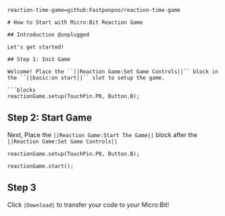 ```package
reaction-time-game=github:Fastpoopoo/reaction-time-game

# How to Start with Micro:Bit Reaction Game

## Introduction @unplugged

Let's get started!

## Step 1: Init Game

Welcome! Place the ``||Reaction Game:Set Game Controls||`` block in the ``||basic:on start||`` slot to setup the game.

```blocks
reactionGame.setup(TouchPin.P0, Button.B);
```

## Step 2: Start Game

Next, Place the ``||Reaction Game:Start The Game||`` block after the ``||Reaction Game:Set Game Controls||``

```blocks
reactionGame.setup(TouchPin.P0, Button.B);

reactionGame.start();
```

## Step 3

Click ``|Download|`` to transfer your code to your Micro:Bit!